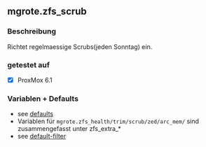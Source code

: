 ## mgrote.zfs_scrub

### Beschreibung
Richtet regelmaessige Scrubs(jeden Sonntag) ein.


### getestet auf
- [x] ProxMox 6.1

### Variablen + Defaults
- see [defaults](./defaults/main.yml)
- Variablen für ``mgrote.zfs_health/trim/scrub/zed/arc_mem/`` sind zusammengefasst unter zfs_extra_*
- see [default-filter](./tasks/main.yml)
